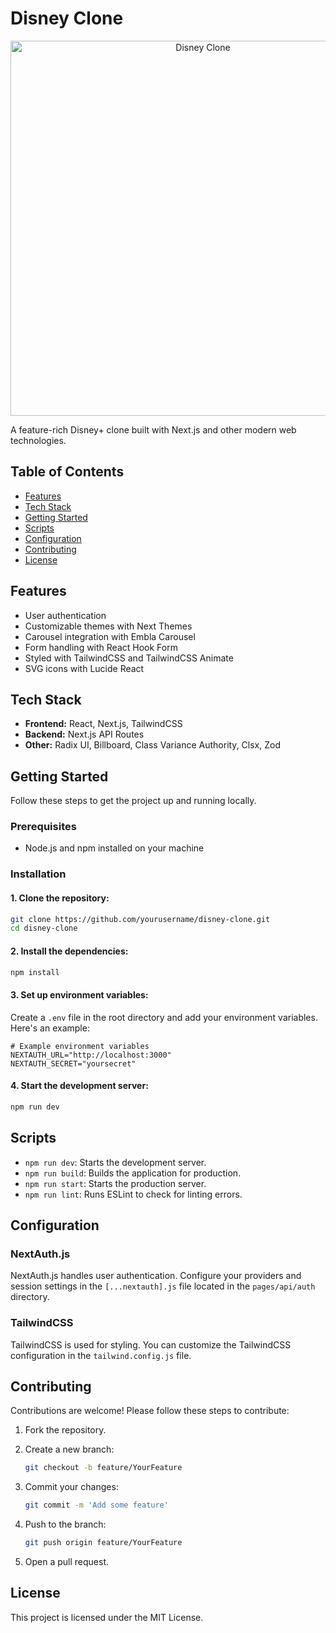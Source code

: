 # Disney Clone

<p align="center">
  <img src="https://upload.wikimedia.org/wikipedia/commons/thumb/3/3e/Disney%2B_logo.svg/800px-Disney%2B_logo.svg.png?20240603202835" alt="Disney Clone" width="600">
</p>


A feature-rich Disney+ clone built with Next.js and other modern web technologies.

## Table of Contents

- [Features](#features)
- [Tech Stack](#tech-stack)
- [Getting Started](#getting-started)
- [Scripts](#scripts)
- [Configuration](#configuration)
- [Contributing](#contributing)
- [License](#license)

## Features

- User authentication
- Customizable themes with Next Themes
- Carousel integration with Embla Carousel
- Form handling with React Hook Form
- Styled with TailwindCSS and TailwindCSS Animate
- SVG icons with Lucide React

## Tech Stack

- **Frontend:** React, Next.js, TailwindCSS
- **Backend:** Next.js API Routes
- **Other:** Radix UI, Billboard, Class Variance Authority, Clsx, Zod

## Getting Started

Follow these steps to get the project up and running locally.

### Prerequisites

- Node.js and npm installed on your machine

### Installation

#### 1. Clone the repository:

   ```sh
   git clone https://github.com/yourusername/disney-clone.git
   cd disney-clone
   ```

#### 2. Install the dependencies:

   ```sh
   npm install
   ```

#### 3. Set up environment variables:

   Create a `.env` file in the root directory and add your environment variables. Here's an example:

   ```env
   # Example environment variables
   NEXTAUTH_URL="http://localhost:3000"
   NEXTAUTH_SECRET="yoursecret"
   ```

#### 4. Start the development server:

   ```sh
   npm run dev
   ```

## Scripts

- `npm run dev`: Starts the development server.
- `npm run build`: Builds the application for production.
- `npm run start`: Starts the production server.
- `npm run lint`: Runs ESLint to check for linting errors.

## Configuration

### NextAuth.js

NextAuth.js handles user authentication. Configure your providers and session settings in the `[...nextauth].js` file located in the `pages/api/auth` directory.

### TailwindCSS

TailwindCSS is used for styling. You can customize the TailwindCSS configuration in the `tailwind.config.js` file.

## Contributing

Contributions are welcome! Please follow these steps to contribute:

1. Fork the repository.
2. Create a new branch:

   ```sh
   git checkout -b feature/YourFeature
   ```

3. Commit your changes:

   ```sh
   git commit -m 'Add some feature'
   ```

4. Push to the branch:

   ```sh
   git push origin feature/YourFeature
   ```

5. Open a pull request.

## License

This project is licensed under the MIT License.
